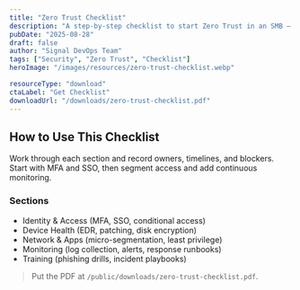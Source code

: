 ```yaml
---
title: "Zero Trust Checklist"
description: "A step-by-step checklist to start Zero Trust in an SMB — identity, devices, network, and monitoring."
pubDate: "2025-08-28"
draft: false
author: "Signal DevOps Team"
tags: ["Security", "Zero Trust", "Checklist"]
heroImage: "/images/resources/zero-trust-checklist.webp"

resourceType: "download"
ctaLabel: "Get Checklist"
downloadUrl: "/downloads/zero-trust-checklist.pdf"
---
```


## How to Use This Checklist

Work through each section and record owners, timelines, and blockers. Start with MFA and SSO, then segment access and add continuous monitoring.

### Sections
- Identity & Access (MFA, SSO, conditional access)  
- Device Health (EDR, patching, disk encryption)  
- Network & Apps (micro-segmentation, least privilege)  
- Monitoring (log collection, alerts, response runbooks)  
- Training (phishing drills, incident playbooks)

> Put the PDF at `/public/downloads/zero-trust-checklist.pdf`.
